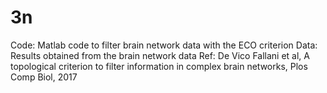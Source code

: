 # 3n
Code: Matlab code to filter brain network data with the ECO criterion 
Data: Results obtained from the brain network data 
Ref: De Vico Fallani et al, A topological criterion to filter information in complex brain networks, Plos Comp Biol, 2017
